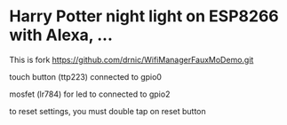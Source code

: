 # Harry Potter night light on ESP8266 with Alexa, ...
This is fork https://github.com/drnic/WifiManagerFauxMoDemo.git 

touch button (ttp223) connected to gpio0

mosfet (lr784) for led to connected to gpio2


to reset settings, you must double tap on reset button
